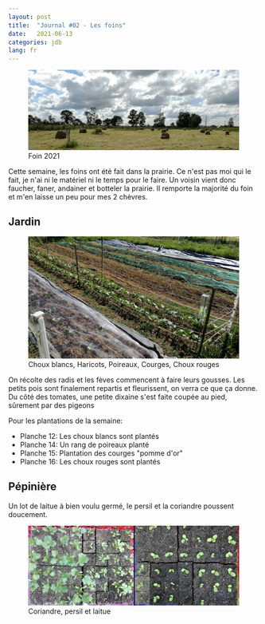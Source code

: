 ```yaml
---
layout: post
title:  "Journal #02 - Les foins"
date:   2021-06-13
categories: jdb
lang: fr
---
```


<figure>
    <img src="/assets/photos/foins.jpg" alt="Photo de bottes de foin dans la prairie" />
    <figcaption>Foin 2021</figcaption>
</figure>

Cette semaine, les foins ont été fait dans la prairie. Ce n'est pas moi qui le fait, je n'ai ni le 
matériel ni le temps pour le faire. Un voisin vient donc faucher, faner, andainer et 
botteler la prairie. Il remporte la majorité du foin et m'en laisse un peu pour mes 2 chèvres.

## Jardin

<figure>
    <img src="/assets/photos/p12p16.jpg" alt="Choux blancs, Haricots, Poireaux, Courges, Choux rouges" />
    <figcaption>Choux blancs, Haricots, Poireaux, Courges, Choux rouges</figcaption>
</figure>

On récolte des radis et les fèves commencent à faire leurs gousses. Les petits pois sont finalement repartis et 
fleurissent, on verra ce que ça donne. Du côté des tomates, une petite dixaine s'est faite coupée au pied, 
sûrement par des pigeons

Pour les plantations de la semaine:
- Planche 12: Les choux blancs sont plantés
- Planche 14: Un rang de poireaux planté
- Planche 15: Plantation des courges "pomme d'or"
- Planche 16: Les choux rouges sont plantés

## Pépinière

Un lot de laitue à bien voulu germé, le persil et la coriandre poussent doucement.

<figure>
    <img src="/assets/photos/coriandre.jpg" alt="Plants de Coriandre, persil et laitue" />
    <figcaption>Coriandre, persil et laitue</figcaption>
</figure>